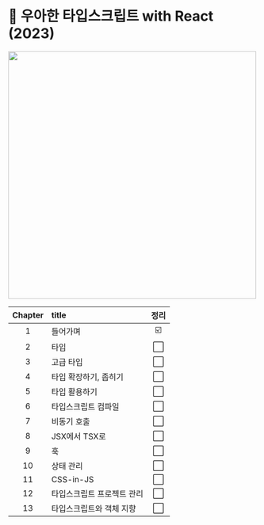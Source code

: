<h1> 🧢 우아한 타입스크립트 with React (2023) </h1>

<img src="https://github.com/JeongwooHam/FE_Study_Logs/assets/123251211/b0fa48c5-b1c2-453c-b22c-375ea8e3127d" height="500px"/>

| Chapter | title                      | 정리 |
| :-----: | :------------------------- | :--: |
|    1    | 들어가며                   |  ☑️  |
|    2    | 타입                       |  ⬜  |
|    3    | 고급 타입                  |  ⬜  |
|    4    | 타입 확장하기, 좁히기      |  ⬜  |
|    5    | 타입 활용하기              |  ⬜  |
|    6    | 타입스크립트 컴파일        |  ⬜  |
|    7    | 비동기 호출                |  ⬜  |
|    8    | JSX에서 TSX로              |  ⬜  |
|    9    | 훅                         |  ⬜  |
|   10    | 상태 관리                  |  ⬜  |
|   11    | CSS-in-JS                  |  ⬜  |
|   12    | 타입스크립트 프로젝트 관리 |  ⬜  |
|   13    | 타입스크립트와 객체 지향   |  ⬜  |
